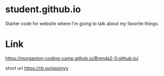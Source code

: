 # student.github.io
Starter code for website where I'm going to talk about my favorite things.

# Link
https://morganton-coding-camp.github.io/Brenda2-0.github.io/.

short url
https://rb.gy/ppsmyy

